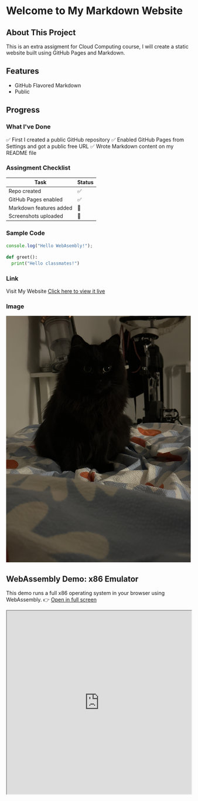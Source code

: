 # Welcome to My Markdown Website

## About This Project
This is an extra assigment for Cloud Computing course, I will create a static website built using GitHub Pages and Markdown. 

## Features
- GitHub Flavored Markdown
- Public

## Progress
### What I've Done
✅  First I created a public GitHub repository
✅  Enabled GitHub Pages from Settings and got a public free URL
✅  Wrote Markdown content on my README file

### Assingment Checklist
| Task                      | Status |
|--------------------------|--------|
| Repo created             | ✅     |
| GitHub Pages enabled     | ✅     |
| Markdown features added  | 🔄     |
| Screenshots uploaded     | 🔄     |

### Sample Code
```javascript 
console.log("Hello WebAsembly!");
```

```python
def greet():
  print("Hello classmates!")
```

### Link
Visit My Website
[Click here to view it live](https://tecnopistacho.github.io/markdown-website/)


### Image
![Random Image](mochi.png)


## WebAssembly Demo: x86 Emulator

This demo runs a full x86 operating system in your browser using WebAssembly.
👉 [Open in full screen](https://copy.sh/v86/)

<iframe src="https://copy.sh/v86/" width="100%" height="500px" title="x86 Emulator"></iframe>

